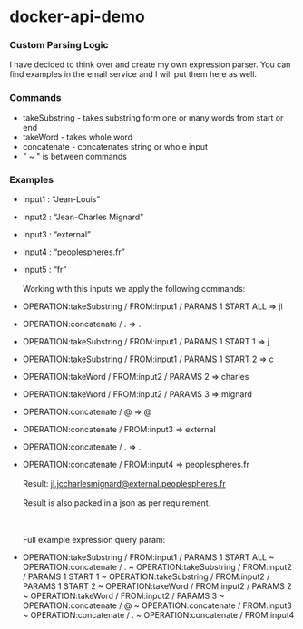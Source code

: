 # docker-api-demo

### Custom Parsing Logic

I have decided to think over and create my own expression parser.
You can find examples in the email service and I will put them here as well.

### Commands

- takeSubstring - takes substring form one or many words from start or end
- takeWord - takes whole word
- concatenate - concatenates string or whole input
- " ~ " is between commands

### Examples

- Input1 : “Jean-Louis”
- Input2 : “Jean-Charles Mignard”
- Input3 : “external”
- Input4 : “peoplespheres.fr”
- Input5 : “fr” 
   <br><br>
  Working with this inputs we apply the following commands:
- OPERATION:takeSubstring / FROM:input1 / PARAMS 1 START ALL => jl
- OPERATION:concatenate / . => .
- OPERATION:takeSubstring / FROM:input1 / PARAMS 1 START 1 => j
- OPERATION:takeSubstring / FROM:input1 / PARAMS 1 START 2 => c
- OPERATION:takeWord / FROM:input2 / PARAMS 2 => charles
- OPERATION:takeWord / FROM:input2 / PARAMS 3 => mignard
- OPERATION:concatenate / @ => @
- OPERATION:concatenate / FROM:input3 => external
- OPERATION:concatenate / . => .
- OPERATION:concatenate / FROM:input4 => peoplespheres.fr
  <br><br>
  Result: jl.jccharlesmignard@external.peoplespheres.fr
  <br><br>
  Result is also packed in a json as per requirement.

  <br><br>
  Full example expression query param: 
- OPERATION:takeSubstring / FROM:input1 / PARAMS 1 START ALL ~ OPERATION:concatenate / . ~ OPERATION:takeSubstring / FROM:input2 / PARAMS 1 START 1 ~ OPERATION:takeSubstring / FROM:input2 / PARAMS 1 START 2 ~ OPERATION:takeWord / FROM:input2 / PARAMS 2 ~ OPERATION:takeWord / FROM:input2 / PARAMS 3
  ~ OPERATION:concatenate / @ ~ OPERATION:concatenate / FROM:input3 ~ OPERATION:concatenate / . ~ OPERATION:concatenate / FROM:input4